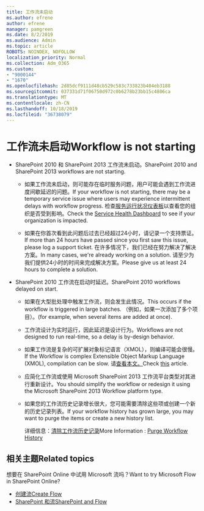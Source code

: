 ```yaml
---
title: 工作流未启动
ms.author: efrene
author: efrene
manager: pamgreen
ms.date: 8/2/2019
ms.audience: Admin
ms.topic: article
ROBOTS: NOINDEX, NOFOLLOW
localization_priority: Normal
ms.collection: Adm_O365
ms.custom:
- "9000144"
- "1670"
ms.openlocfilehash: 2d85dcf9111d48cb529c583c733823b404eb3188
ms.sourcegitcommit: 037331d71f06750d972c0b6278b23bb15c4806ca
ms.translationtype: MT
ms.contentlocale: zh-CN
ms.lasthandoff: 10/18/2019
ms.locfileid: "36738079"
---
```

# <a name="workflow-is-not-starting"></a><span data-ttu-id="d52c3-102">工作流未启动</span><span class="sxs-lookup"><span data-stu-id="d52c3-102">Workflow is not starting</span></span>

- <span data-ttu-id="d52c3-103">SharePoint 2010 和 SharePoint 2013 工作流未启动。</span><span class="sxs-lookup"><span data-stu-id="d52c3-103">SharePoint 2010 and SharePoint 2013 workflows are not starting.</span></span>

    - <span data-ttu-id="d52c3-104">如果工作流未启动，则可能存在临时服务问题，用户可能会遇到工作流进度间歇延迟的问题。</span><span class="sxs-lookup"><span data-stu-id="d52c3-104">If your workflow is not starting, there may be a temporary service issue where users may experience intermittent delays with workflow progress.</span></span> <span data-ttu-id="d52c3-105">检查[服务运行状况仪表板](https:/admin.microsoft.com/AdminPortal/Home#/servicehealth)以查看您的组织是否受到影响。</span><span class="sxs-lookup"><span data-stu-id="d52c3-105">Check the [Service Health Dashboard](https:/admin.microsoft.com/AdminPortal/Home#/servicehealth) to see if your organization is impacted.</span></span>

    - <span data-ttu-id="d52c3-106">如果在你首次看到此问题后过去已经超过24小时，请记录一个支持票证。</span><span class="sxs-lookup"><span data-stu-id="d52c3-106">If more than 24 hours have passed since you first saw this issue, please log a support ticket.</span></span> <span data-ttu-id="d52c3-107">在许多情况下，我们已经在努力解决了解决方案。</span><span class="sxs-lookup"><span data-stu-id="d52c3-107">In many cases, we're already working on a solution.</span></span> <span data-ttu-id="d52c3-108">请至少为我们提供24小时的时间来完成解决方案。</span><span class="sxs-lookup"><span data-stu-id="d52c3-108">Please give us at least 24 hours to complete a solution.</span></span>

- <span data-ttu-id="d52c3-109">SharePoint 2010 工作流在启动时延迟。</span><span class="sxs-lookup"><span data-stu-id="d52c3-109">SharePoint 2010 workflows delayed on start.</span></span>

    - <span data-ttu-id="d52c3-110">如果在大型批处理中触发工作流，则会发生此情况。</span><span class="sxs-lookup"><span data-stu-id="d52c3-110">This occurs if the workflow is triggered in large batches.</span></span> <span data-ttu-id="d52c3-111">（例如，如果一次添加了多个项目）。</span><span class="sxs-lookup"><span data-stu-id="d52c3-111">(for example, when several items are added at once).</span></span>

    - <span data-ttu-id="d52c3-112">工作流设计为实时运行，因此延迟是设计行为。</span><span class="sxs-lookup"><span data-stu-id="d52c3-112">Workflows are not designed to run real-time, so a delay is by-design behavior.</span></span>

   -  <span data-ttu-id="d52c3-113">如果工作流是复杂的可扩展对象标记语言（XMOL），则编译可能会很慢。</span><span class="sxs-lookup"><span data-stu-id="d52c3-113">If the Workflow is complex Extensible Object Markup Language (XMOL), compilation can be slow.</span></span> <span data-ttu-id="d52c3-114">请[查看本文。](https://support.microsoft.com//kb/3043697)</span><span class="sxs-lookup"><span data-stu-id="d52c3-114">Check [this](https://support.microsoft.com//kb/3043697) article.</span></span>

    - <span data-ttu-id="d52c3-115">应简化工作流或使用 Microsoft SharePoint 2013 工作流平台类型对其进行重新设计。</span><span class="sxs-lookup"><span data-stu-id="d52c3-115">You should simplify the workflow or redesign it using the Microsoft SharePoint 2013 Workflow platform type.</span></span>

    - <span data-ttu-id="d52c3-116">如果您的工作流历史记录增长很大，您可能需要清除这些项或创建一个新的历史记录列表。</span><span class="sxs-lookup"><span data-stu-id="d52c3-116">If your workflow history has grown large, you may want to purge the items or create a new history list.</span></span>

        <span data-ttu-id="d52c3-117">详细信息：[清除工作流历史记录](https://blogs.technet.microsoft.com/marj/2015/08/07/sharepoint-2010-workflows-best-practice-purge-workflow-history-list-items/)</span><span class="sxs-lookup"><span data-stu-id="d52c3-117">More Information : [Purge Workflow History](https://blogs.technet.microsoft.com/marj/2015/08/07/sharepoint-2010-workflows-best-practice-purge-workflow-history-list-items/)</span></span>


## <a name="related-topics"></a><span data-ttu-id="d52c3-118">相关主题</span><span class="sxs-lookup"><span data-stu-id="d52c3-118">Related topics</span></span>
<span data-ttu-id="d52c3-119">想要在 SharePoint Online 中试用 Microsoft 流吗？</span><span class="sxs-lookup"><span data-stu-id="d52c3-119">Want to try Microsoft Flow in SharePoint Online?</span></span>
- [<span data-ttu-id="d52c3-120">创建流</span><span class="sxs-lookup"><span data-stu-id="d52c3-120">Create Flow</span></span>](https://support.office.com/article/Create-a-flow-for-a-list-or-library-in-SharePoint-Online-or-OneDrive-for-Business-a9c3e03b-0654-46af-a254-20252e580d01) 
- [<span data-ttu-id="d52c3-121">SharePoint 和流</span><span class="sxs-lookup"><span data-stu-id="d52c3-121">SharePoint and Flow</span></span>](https://flow.microsoft.com/blog/sharepoint-and-flow/) 


